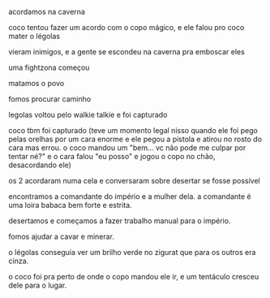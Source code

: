 acordamos na caverna

coco tentou fazer um acordo com o copo mágico, e ele falou pro coco mater o légolas

vieram inimigos, e a gente se escondeu na caverna pra emboscar eles

uma fightzona começou

matamos o povo

fomos procurar caminho

legolas voltou pelo walkie talkie e foi capturado

coco tbm foi capturado (teve um momento legal nisso quando ele foi pego pelas orelhas por um cara enorme e ele pegou a pistola e atirou no rosto do cara mas errou. o coco mandou um "bem... vc não pode me culpar por tentar né?" e o cara falou "eu posso" e jogou o copo no chão, desacordando ele)

os 2 acordaram numa cela e conversaram sobre desertar se fosse possível

encontramos a comandante do império e a mulher dela. a comandante é uma loira babaca bem forte e estrita.

desertamos e começamos a fazer trabalho manual para o império.

fomos ajudar a cavar e minerar.

o légolas conseguia ver um brilho verde no zigurat que para os outros era cinza.

o coco foi pra perto de onde o copo mandou ele ir, e um tentáculo cresceu dele para o lugar.

